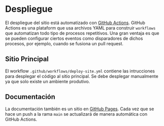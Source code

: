 # Despliegue
El despliegue del sitio está automatizado con [GitHub Actions](https://github.com/features/actions?locale=es-419). GitHub Actions es una plataform que usa archivos YAML para construir `workflows` que automatizan todo tipo de procesos repetitivos. Una gran ventaja es que se pueden configurar ciertos eventos como disparadores de dichos procesos, por ejemplo, cuando se fusiona un pull request. 

## Sitio Principal
El workflow `.github/workflows/deploy-site.yml` contiene las intrucciones para desplegar el código al sitio principal. Se debe desplegar manualmente ya que solo existe un ambiente produtivo.

## Documentación
La documentación también es un sitio en [GitHub Pages](https://docs.github.com/en/pages). Cada vez que se hace un push a la rama `main` se actualizará de manera automática con GitHub Actions.
